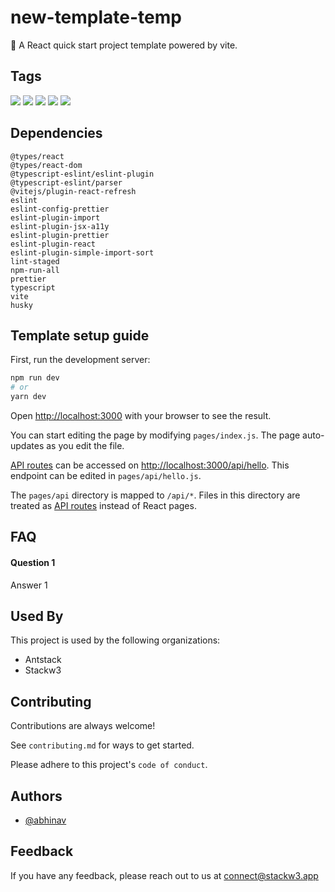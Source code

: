 # new-template-temp

🚀 A React quick start project template powered by vite.


## Tags

![](https://img.shields.io/badge/-react-informational)
![](https://img.shields.io/badge/-vite-informational)
![](https://img.shields.io/badge/-husky-informational)
![](https://img.shields.io/badge/-eslint-informational)
![](https://img.shields.io/badge/-eslint%20prettier-informational)


## Dependencies

`@types/react`<br/>
`@types/react-dom`<br/>
`@typescript-eslint/eslint-plugin`<br/>
`@typescript-eslint/parser`<br/>
`@vitejs/plugin-react-refresh`<br/>
`eslint`<br/>
`eslint-config-prettier`<br/>
`eslint-plugin-import`<br/>
`eslint-plugin-jsx-a11y`<br/>
`eslint-plugin-prettier`<br/>
`eslint-plugin-react`<br/>
`eslint-plugin-simple-import-sort`<br/>
`lint-staged`<br/>
`npm-run-all`<br/>
`prettier`<br/>
`typescript`<br/>
`vite`<br/>
`husky`<br/>


## Template setup guide

First, run the development server:

```bash
npm run dev
# or
yarn dev
```

Open [http://localhost:3000](http://localhost:3000) with your browser to see the result.

You can start editing the page by modifying `pages/index.js`. The page auto-updates as you edit the file.

[API routes](https://nextjs.org/docs/api-routes/introduction) can be accessed on [http://localhost:3000/api/hello](http://localhost:3000/api/hello). This endpoint can be edited in `pages/api/hello.js`.

The `pages/api` directory is mapped to `/api/*`. Files in this directory are treated as [API routes](https://nextjs.org/docs/api-routes/introduction) instead of React pages.


## FAQ

#### Question 1

Answer 1


## Used By

This project is used by the following organizations:

- Antstack
- Stackw3


## Contributing

Contributions are always welcome!

See `contributing.md` for ways to get started.

Please adhere to this project's `code of conduct`.


## Authors

- [@abhinav](https://www.github.com/abhin1509)


## Feedback

If you have any feedback, please reach out to us at connect@stackw3.app
